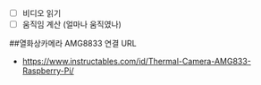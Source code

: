 - [ ] 비디오 읽기
- [ ] 움직임 계산 (얼마나 움직였나)

##열화상카메라 AMG8833 연결 URL
- https://www.instructables.com/id/Thermal-Camera-AMG833-Raspberry-Pi/

